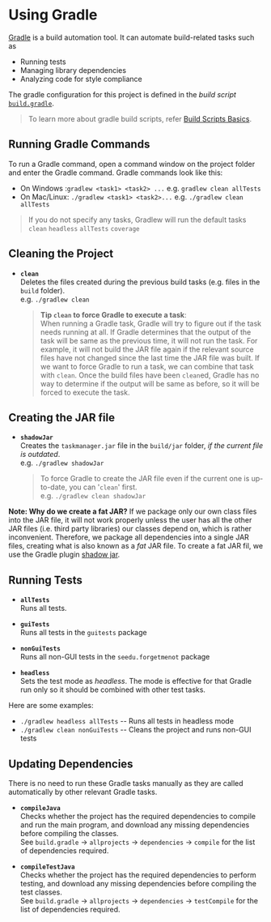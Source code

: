 # Using Gradle

[Gradle](https://gradle.org/) is a build automation tool. It can automate build-related tasks such as 
* Running tests
* Managing library dependencies
* Analyzing code for style compliance

The gradle configuration for this project is defined in the _build script_  [`build.gradle`](../build.gradle). 
> To learn more about gradle build scripts,
refer [Build Scripts Basics](https://docs.gradle.org/current/userguide/tutorial_using_tasks.html).

## Running Gradle Commands

To run a Gradle command, open a command window on the project folder and enter the Gradle command.
Gradle commands look like this:
* On Windows :`gradlew <task1> <task2> ...` e.g. `gradlew clean allTests`
* On Mac/Linux: `./gradlew <task1> <task2>...`  e.g. `./gradlew clean allTests`

> If you do not specify any tasks, Gradlew will run the default tasks `clean` `headless` `allTests` `coverage`

## Cleaning the Project

* **`clean`** <br>
  Deletes the files created during the previous build tasks (e.g. files in the `build` folder).<br>
  e.g. `./gradlew clean`
  
  >**Tip `clean` to force Gradle to execute a task**: <br>
  When running a Gradle task, Gradle will try to figure out if the task needs running at all. 
  If Gradle determines that the output of the task will be same as the previous time, it will not run
  the task. For example, it will not build the JAR file again if the relevant source files have not changed
  since the last time the JAR file was built. If we want to force Gradle to run a task, we can combine
  that task with `clean`. Once the build files have been `clean`ed, Gradle has no way to determine if
  the output will be same as before, so it will be forced to execute the task.
  
## Creating the JAR file

* **`shadowJar`** <br>
  Creates the `taskmanager.jar` file in the `build/jar` folder, _if the current file is outdated_.<br>
  e.g. `./gradlew shadowJar`

  > To force Gradle to create the JAR file even if the current one is up-to-date, you can '`clean`' first. <br>
    e.g. `./gradlew clean shadowJar` 

**Note: Why do we create a fat JAR?**
If we package only our own class files into the JAR file, it will not work properly unless the user has all the other
  JAR files (i.e. third party libraries) our classes depend on, which is rather inconvenient. 
  Therefore, we package all dependencies into a single JAR files, creating what is also known as a _fat_ JAR file. 
  To create a fat JAR fil, we use the Gradle plugin [shadow jar](https://github.com/johnrengelman/shadow).

## Running Tests

* **`allTests`**<br>
  Runs all tests.

* **`guiTests`**<br>
  Runs all tests in the `guitests` package
  
* **`nonGuiTests`**<br>
  Runs all non-GUI tests in the `seedu.forgetmenot` package
  
* **`headless`**<br>
  Sets the test mode as _headless_. 
  The mode is effective for that Gradle run only so it should be combined with other test tasks.
  
Here are some examples:

* `./gradlew headless allTests` -- Runs all tests in headless mode
* `./gradlew clean nonGuiTests` -- Cleans the project and runs non-GUI tests


## Updating Dependencies

There is no need to run these Gradle tasks manually as they are called automatically by other 
relevant Gradle tasks.

* **`compileJava`**<br>
 Checks whether the project has the required dependencies to compile and run the main program, and download 
 any missing dependencies before compiling the classes.<br>
 See `build.gradle` -> `allprojects` -> `dependencies` -> `compile` for the list of dependencies required.

* **`compileTestJava`**<br>
  Checks whether the project has the required dependencies to perform testing, and download 
  any missing dependencies before compiling the test classes.<br>
  See `build.gradle` -> `allprojects` -> `dependencies` -> `testCompile` for the list of 
  dependencies required.
